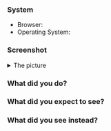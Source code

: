 <!-- 
Please note that not all points in this template may be suitable
so please feel free to delete the sections you do not need
and add sections that are missing!
-->

### System

- Browser: 
- Operating System: 

### Screenshot

<details><summary>The picture</summary><br><pre>
<!-- Please drag and drop the picture or delete this section if no screenshot can be provided -->

</pre></details>

### What did you do?


### What did you expect to see?


### What did you see instead?

